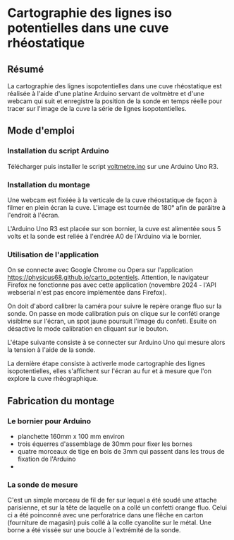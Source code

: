 # Cartographie des lignes iso potentielles dans une cuve rhéostatique
## Résumé
La cartographie des lignes isopotentielles dans une cuve rhéostatique est réalisée à l'aide d'une platine Arduino servant de voltmètre et d'une webcam qui suit et enregistre la position de la sonde en temps réelle pour tracer sur l'image de la cuve la série de lignes isopotentielles. 
## Mode d'emploi
### Installation du script Arduino 
Télécharger puis installer le script [voltmetre.ino](https://github.com/physicus68/carto_potentiels/blob/main/arduino/voltmetre/voltmetre.ino) sur une Arduino Uno R3.
### Installation du montage
Une webcam est fixéée à la verticale de la cuve rhéostatique de façon à filmer en plein écran la cuve. L'image est tournée de 180° afin de parâitre à l'endroit à l'écran.

L'Arduino Uno R3 est placée sur son bornier, la cuve est alimentée sous 5 volts et la sonde est reliée à l'endrée A0 de l'Arduino via le bornier.
### Utilisation de l'application
On se connecte avec Google Chrome ou Opera sur l'application https://physicus68.github.io/carto_potentiels. Attention, le navigateur Firefox ne fonctionne pas avec cette application (novembre 2024 - l'API webserial n'est pas encore implémentée dans Firefox).

On doit d'abord calibrer la caméra pour suivre le repère orange fluo sur la sonde. On passe en mode calibration puis on clique sur le conféti orange visiblme sur l'écran, un spot jaune poursuit l'image du confeti. Esuite on désactive le mode calibration en cliquant sur le bouton.

L'étape suivante consiste à se connecter sur Arduino Uno qui mesure alors la tension à l'aide de la sonde.

La dernière étape consiste à activerle mode cartographie des lignes isopotentielles, elles s'affichent sur l'écran au fur et à mesure que l'on explore la cuve rhéographique.

## Fabrication du montage
### Le bornier pour Arduino
- planchette 160mm x 100 mm environ
- trois équerres d'assemblage de 30mm pour fixer les bornes
- quatre morceaux de tige en bois de 3mm qui passent dans les trous de fixation de l'Arduino
- 
### La sonde de mesure
C'est un simple morceau de fil de fer sur lequel a été soudé une attache parisienne, et sur la tête de laquelle on a collé un confetti  orange fluo. Celui ci a été poinconné avec une perforatrice dans une flêche en carton (fourniture de magasin) puis collé à la colle cyanolite sur le métal.
Une borne a été vissée sur une boucle à l'extrémité de la sonde.

